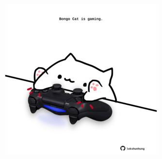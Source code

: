 <!-- built at 05/01/2023, 16:01:02 UTC -->
<p align="center">
  <img width="500" height="500" src="./ReadmeImage.svg">
</p>
